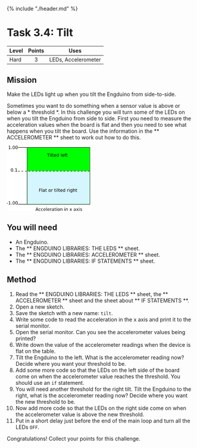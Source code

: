 {% include "./header.md" %}

# Task 3.4: Tilt 

| Level| Points | Uses |
| ------ |:------:|------|
| Hard | 3 | LEDs, Accelerometer|

## Mission
Make the LEDs light up  when you tilt the Engduino from side-to-side.  

Sometimes you want to do something when a sensor value is above or below a * threshold *. In this challenge you will turn some of the LEDs on when you tilt the Engduino from side to side. First you need to measure the acceleration values when the board is flat and then you need to see what happens when you tilt the board. Use the information in the ** ACCELEROMETER ** sheet to work out how to do this.

<img src="left_tilt.jpg" height="175px" title="Tilt left threshold">

## You will need
* An Engduino.
* The ** ENGDUINO LIBRARIES: THE LEDS ** sheet.
* The ** ENGDUINO LIBRARIES: ACCELEROMETER ** sheet.
* The ** ENGDUINO LIBRARIES: IF STATEMENTS ** sheet.

## Method
1. Read the ** ENGDUINO LIBRARIES: THE LEDS ** sheet,  the ** ACCELEROMETER ** sheet and the sheet about ** IF STATEMENTS **.
3. Open a new sketch.
4. Save the sketch with a new name: ```tilt```.
5. Write some code to read the acceleration in the x axis and print it to the serial monitor.
6. Open the serial monitor. Can you see the accelerometer values being printed? 
7. Write down the value of the accelerometer readings when the device is flat on the table.
8. Tilt the Engduino to the left. What is the accelerometer reading now?  Decide where you want your threshold to be.
9. Add some more code so that the LEDs on the left side of the board come on when the accelerometer value reaches the threshold. You should use an ```if``` statement. 
10. You will need another threshold for the right tilt. Tilt the Engduino to the right, what is the accelerometer reading now?  Decide where you want the new threshold to be.
11. Now add more code so that the LEDs on the right side come on when the accelerometer value is above the new threshold. 
12. Put in a short delay just before the end of the main loop and turn all the LEDs ```OFF```.



Congratulations! Collect your points for this challenge.

<!---
{% include "./rae.md" %}
-->

